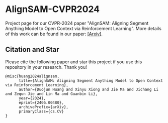 # AlignSAM-CVPR2024
Project page for our CVPR-2024 paper "AlignSAM: Aligning Segment Anything Model to Open Context via Reinforcement Learning". More details of this work can be found in our paper: [[Arxiv]](https://arxiv.org/abs/2406.00480). 


## Citation and Star
Please cite the following paper and star this project if you use this repository in your research. Thank you!
```
@misc{huang2024alignsam,
      title={AlignSAM: Aligning Segment Anything Model to Open Context via Reinforcement Learning}, 
      author={Duojun Huang and Xinyu Xiong and Jie Ma and Jichang Li and Zequn Jie and Lin Ma and Guanbin Li},
      year={2024},
      eprint={2406.00480},
      archivePrefix={arXiv},
      primaryClass={cs.CV}
}
```
